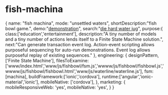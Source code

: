 # fish-machina
{ name: "fish machina",
  mode: "unsettled waters",
  shortDescription:"fish bowl game.",
  demo:"[demonstration](http://mankindsoftware.github.io/fish-machina)",
  search:"[die hard water jug](https://www.google.com/search?q=die+hard+water+jug)",
  purpose:{
    class:['education','entertainment'],
    description:"A tiny number of models and a tiny number of actions lends itself to a Finite State Machine solution.",
    next:"Can generate transaction event log. Action-event scripting allows purposeful sequencing for auto-run demonstrations. Event log allows purposeful replay of existing sequences."
  },
  engineering: {
    designPattern, ['Finite State Machine'],
    filesToExamine: ['www/index.html','www/js/fishbowl/fsm.js','wwww/js/fishbowl/fishbowl.js','wwww/js/fishbowl/fishbowl.html','www/js/waterline/waterline.js'],
    fsm:[machina],
    buildFramework:['ionic','cordova'],
    runtime:['angular','ionic-material','ionic'],
    mobileNative: ['cordova'],
  },
  marketing: {
    mobileResponsiveWeb: 'yes',
    mobileNative: 'yes',
  }
}
